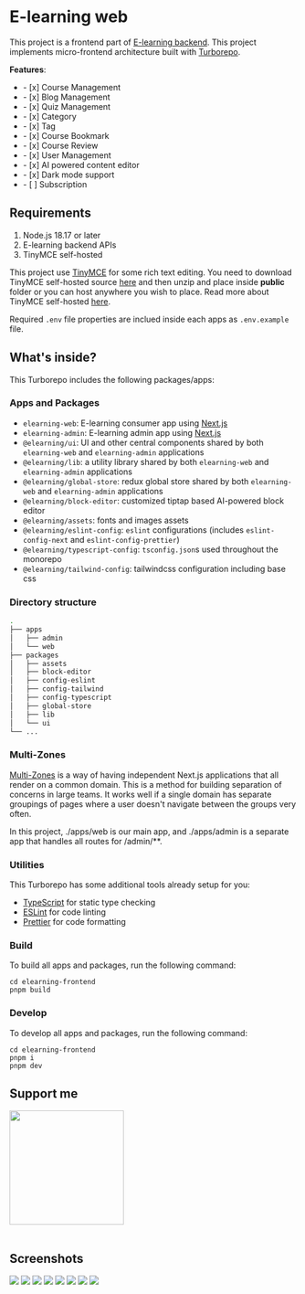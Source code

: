 # E-learning web

This project is a frontend part of [E-learning backend](https://github.com/phyohtetarkar/hope-elearning-backend/). This project implements micro-frontend architecture built with [Turborepo](https://turbo.build/). 

**Features**:
<ul>
	<li>- [x] Course Management</li>
	<li>- [x] Blog Management</li>
	<li>- [x] Quiz Management</li>
	<li>- [x] Category</li>
	<li>- [x] Tag</li>
	<li>- [x] Course Bookmark</li>
	<li>- [x] Course Review</li>
	<li>- [x] User Management</li>
	<li>- [x] AI powered content editor</li>
	<li>- [x] Dark mode support</li>
	<li>- [ ] Subscription</li>
</ul>

## Requirements

<ol>
	<li>Node.js 18.17 or later</li>
	<li>E-learning backend APIs</li>
	<li>TinyMCE self-hosted</li>
</ol>

This project use [TinyMCE](https://www.tiny.cloud/) for some rich text editing. You need to download TinyMCE self-hosted source [here](https://www.tiny.cloud/get-tiny/self-hosted/) and then unzip and place inside **public** folder or you can host anywhere you wish to place. Read more about TinyMCE self-hosted [here](https://www.tiny.cloud/blog/get-started-with-tinymce-self-hosted/).

Required `.env` file properties are inclued inside each apps as `.env.example` file.

## What's inside?

This Turborepo includes the following packages/apps:

### Apps and Packages

- `elearning-web`: E-learning consumer app using [Next.js](https://nextjs.org/)
- `elearning-admin`: E-learning admin app using [Next.js](https://nextjs.org/)
- `@elearning/ui`: UI and other central components shared by both `elearning-web` and `elearning-admin` applications
- `@elearning/lib`: a utility library shared by both `elearning-web` and `elearning-admin` applications
- `@elearning/global-store`: redux global store shared by both `elearning-web` and `elearning-admin` applications
- `@elearning/block-editor`: customized tiptap based AI-powered block editor
- `@elearning/assets`: fonts and images assets 
- `@elearning/eslint-config`: `eslint` configurations (includes `eslint-config-next` and `eslint-config-prettier`)
- `@elearning/typescript-config`: `tsconfig.json`s used throughout the monorepo
- `@elearning/tailwind-config`: tailwindcss configuration including base css

### Directory structure

```bash
.
├── apps                   
│   ├── admin     
│   └── web  
├── packages                   
│   ├── assets     
│   ├── block-editor     
│   ├── config-eslint     
│   ├── config-tailwind     
│   ├── config-typescript     
│   ├── global-store     
│   ├── lib    
│   └── ui       
└── ...
```

### Multi-Zones

[Multi-Zones](https://nextjs.org/docs/app/building-your-application/deploying/multi-zones) is a way of having independent Next.js applications that all render on a common domain. This is a method for building separation of concerns in large teams. It works well if a single domain has separate groupings of pages where a user doesn't navigate between the groups very often.

In this project, ./apps/web is our main app, and ./apps/admin is a separate app that handles all routes for /admin/**.

### Utilities

This Turborepo has some additional tools already setup for you:

- [TypeScript](https://www.typescriptlang.org/) for static type checking
- [ESLint](https://eslint.org/) for code linting
- [Prettier](https://prettier.io) for code formatting

### Build

To build all apps and packages, run the following command:

```
cd elearning-frontend
pnpm build
```

### Develop

To develop all apps and packages, run the following command:

```
cd elearning-frontend
pnpm i
pnpm dev
```

## Support me

<a href="https://www.buymeacoffee.com/yzox2vc1i">
	<img src="images/bmc-button.png" width="200">
</a>
<br/>
<br/>

## Screenshots

<img src="images/landing.png">

<img src="images/course-detail-dark.png">

<img src="images/quiz-learn.png">

<img src="images/dashboard.png">

<img src="images/lesson-edit.png">

<img src="images/lesson-edit-dark.png">

<img src="images/post-edit.png">

<img src="images/math-equations.png">